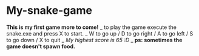 # My-snake-game
**This is my first game more to come!** _
to play the game execute the snake.exe and press X to start. _
W to go up / D to go right / A to go left / S to go down / X to quit _
*My highest score is 65 :D* _
**ps: sometimes the game doesn't spawn food.**
